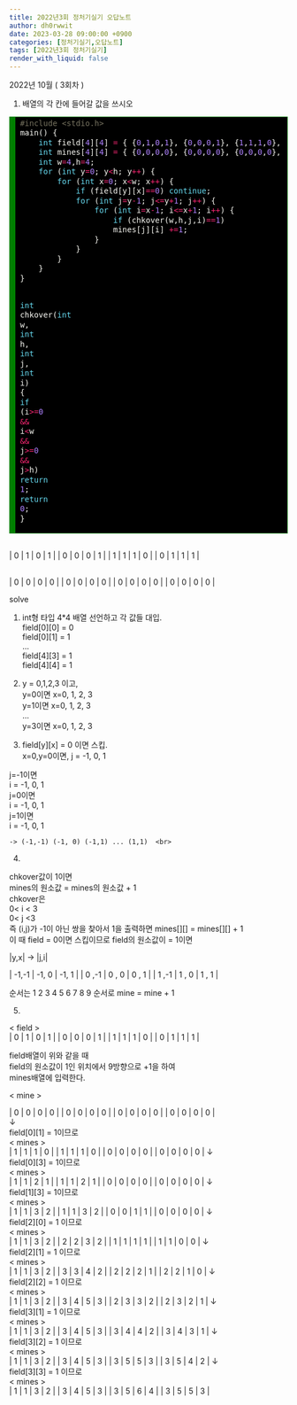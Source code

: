 ```yaml
---
title: 2022년3회 정처기실기 오답노트
author: dh0rwwit
date: 2023-03-28 09:00:00 +0900
categories: [정처기실기,오답노트]
tags: [2022년3회 정처기실기]
render_with_liquid: false
---
```

2022년 10월 ( 3회차 )

1. 배열<mines>의 각 칸에 들어갈 값을 쓰시오

<!-- HTML generated using hilite.me -->
<div style="background: #272822; overflow:auto;width:auto;background : #000000; border:solid green; border-width:.1em .1em .1em .8em;padding:.2em .6em;"><pre style="margin: 0; line-height: 125%"><span style="color: #75715e">#include &lt;stdio.h&gt;</span>
<span style="color: #f8f8f2">main()</span> <span style="color: #f8f8f2">{</span>
    <span style="color: #66d9ef">int</span> <span style="color: #f8f8f2">field[</span><span style="color: #ae81ff">4</span><span style="color: #f8f8f2">][</span><span style="color: #ae81ff">4</span><span style="color: #f8f8f2">]</span> <span style="color: #f92672">=</span> <span style="color: #f8f8f2">{</span> <span style="color: #f8f8f2">{</span><span style="color: #ae81ff">0</span><span style="color: #f8f8f2">,</span><span style="color: #ae81ff">1</span><span style="color: #f8f8f2">,</span><span style="color: #ae81ff">0</span><span style="color: #f8f8f2">,</span><span style="color: #ae81ff">1</span><span style="color: #f8f8f2">},</span> <span style="color: #f8f8f2">{</span><span style="color: #ae81ff">0</span><span style="color: #f8f8f2">,</span><span style="color: #ae81ff">0</span><span style="color: #f8f8f2">,</span><span style="color: #ae81ff">0</span><span style="color: #f8f8f2">,</span><span style="color: #ae81ff">1</span><span style="color: #f8f8f2">},</span> <span style="color: #f8f8f2">{</span><span style="color: #ae81ff">1</span><span style="color: #f8f8f2">,</span><span style="color: #ae81ff">1</span><span style="color: #f8f8f2">,</span><span style="color: #ae81ff">1</span><span style="color: #f8f8f2">,</span><span style="color: #ae81ff">0</span><span style="color: #f8f8f2">},</span> <span style="color: #f8f8f2">{</span><span style="color: #ae81ff">0</span><span style="color: #f8f8f2">,</span><span style="color: #ae81ff">1</span><span style="color: #f8f8f2">,</span><span style="color: #ae81ff">1</span><span style="color: #f8f8f2">,</span><span style="color: #ae81ff">1</span><span style="color: #f8f8f2">}</span> <span style="color: #f8f8f2">}</span>
    <span style="color: #66d9ef">int</span> <span style="color: #f8f8f2">mines[</span><span style="color: #ae81ff">4</span><span style="color: #f8f8f2">][</span><span style="color: #ae81ff">4</span><span style="color: #f8f8f2">]</span> <span style="color: #f92672">=</span> <span style="color: #f8f8f2">{</span> <span style="color: #f8f8f2">{</span><span style="color: #ae81ff">0</span><span style="color: #f8f8f2">,</span><span style="color: #ae81ff">0</span><span style="color: #f8f8f2">,</span><span style="color: #ae81ff">0</span><span style="color: #f8f8f2">,</span><span style="color: #ae81ff">0</span><span style="color: #f8f8f2">},</span> <span style="color: #f8f8f2">{</span><span style="color: #ae81ff">0</span><span style="color: #f8f8f2">,</span><span style="color: #ae81ff">0</span><span style="color: #f8f8f2">,</span><span style="color: #ae81ff">0</span><span style="color: #f8f8f2">,</span><span style="color: #ae81ff">0</span><span style="color: #f8f8f2">},</span> <span style="color: #f8f8f2">{</span><span style="color: #ae81ff">0</span><span style="color: #f8f8f2">,</span><span style="color: #ae81ff">0</span><span style="color: #f8f8f2">,</span><span style="color: #ae81ff">0</span><span style="color: #f8f8f2">,</span><span style="color: #ae81ff">0</span><span style="color: #f8f8f2">},</span> <span style="color: #f8f8f2">{</span><span style="color: #ae81ff">0</span><span style="color: #f8f8f2">,</span><span style="color: #ae81ff">0</span><span style="color: #f8f8f2">,</span><span style="color: #ae81ff">0</span><span style="color: #f8f8f2">,</span><span style="color: #ae81ff">0</span><span style="color: #f8f8f2">}</span> <span style="color: #f8f8f2">}</span>
    <span style="color: #66d9ef">int</span> <span style="color: #f8f8f2">w</span><span style="color: #f92672">=</span><span style="color: #ae81ff">4</span><span style="color: #f8f8f2">,h</span><span style="color: #f92672">=</span><span style="color: #ae81ff">4</span><span style="color: #f8f8f2">;</span>
    <span style="color: #66d9ef">for</span> <span style="color: #f8f8f2">(</span><span style="color: #66d9ef">int</span> <span style="color: #f8f8f2">y</span><span style="color: #f92672">=</span><span style="color: #ae81ff">0</span><span style="color: #f8f8f2">;</span> <span style="color: #f8f8f2">y</span><span style="color: #f92672">&lt;</span><span style="color: #f8f8f2">h;</span> <span style="color: #f8f8f2">y</span><span style="color: #f92672">++</span><span style="color: #f8f8f2">)</span> <span style="color: #f8f8f2">{</span>
        <span style="color: #66d9ef">for</span> <span style="color: #f8f8f2">(</span><span style="color: #66d9ef">int</span> <span style="color: #f8f8f2">x</span><span style="color: #f92672">=</span><span style="color: #ae81ff">0</span><span style="color: #f8f8f2">;</span> <span style="color: #f8f8f2">x</span><span style="color: #f92672">&lt;</span><span style="color: #f8f8f2">w;</span> <span style="color: #f8f8f2">x</span><span style="color: #f92672">++</span><span style="color: #f8f8f2">)</span> <span style="color: #f8f8f2">{</span>
            <span style="color: #66d9ef">if</span> <span style="color: #f8f8f2">(field[y][x]</span><span style="color: #f92672">==</span><span style="color: #ae81ff">0</span><span style="color: #f8f8f2">)</span> <span style="color: #66d9ef">continue</span><span style="color: #f8f8f2">;</span>
            <span style="color: #66d9ef">for</span> <span style="color: #f8f8f2">(</span><span style="color: #66d9ef">int</span> <span style="color: #f8f8f2">j</span><span style="color: #f92672">=</span><span style="color: #f8f8f2">y</span><span style="color: #f92672">-</span><span style="color: #ae81ff">1</span><span style="color: #f8f8f2">;</span> <span style="color: #f8f8f2">j</span><span style="color: #f92672">&lt;=</span><span style="color: #f8f8f2">y</span><span style="color: #f92672">+</span><span style="color: #ae81ff">1</span><span style="color: #f8f8f2">;</span> <span style="color: #f8f8f2">j</span><span style="color: #f92672">++</span><span style="color: #f8f8f2">)</span> <span style="color: #f8f8f2">{</span>
                <span style="color: #66d9ef">for</span> <span style="color: #f8f8f2">(</span><span style="color: #66d9ef">int</span> <span style="color: #f8f8f2">i</span><span style="color: #f92672">=</span><span style="color: #f8f8f2">x</span><span style="color: #f92672">-</span><span style="color: #ae81ff">1</span><span style="color: #f8f8f2">;</span> <span style="color: #f8f8f2">i</span><span style="color: #f92672">&lt;=</span><span style="color: #f8f8f2">x</span><span style="color: #f92672">+</span><span style="color: #ae81ff">1</span><span style="color: #f8f8f2">;</span> <span style="color: #f8f8f2">i</span><span style="color: #f92672">++</span><span style="color: #f8f8f2">)</span> <span style="color: #f8f8f2">{</span>
                    <span style="color: #66d9ef">if</span> <span style="color: #f8f8f2">(chkover(w,h,j,i)</span><span style="color: #f92672">==</span><span style="color: #ae81ff">1</span><span style="color: #f8f8f2">)</span>
                    <span style="color: #f8f8f2">mines[j][i]</span> <span style="color: #f92672">+=</span><span style="color: #ae81ff">1</span><span style="color: #f8f8f2">;</span>
                <span style="color: #f8f8f2">}</span>
            <span style="color: #f8f8f2">}</span>
        <span style="color: #f8f8f2">}</span>
    <span style="color: #f8f8f2">}</span>
<span style="color: #f8f8f2">}</span>

<span style="color: #66d9ef">int</span> <span style="color: #f8f8f2">chkover(</span><span style="color: #66d9ef">int</span> <span style="color: #f8f8f2">w,</span> <span style="color: #66d9ef">int</span> <span style="color: #f8f8f2">h,</span> <span style="color: #66d9ef">int</span> <span style="color: #f8f8f2">j,</span> <span style="color: #66d9ef">int</span> <span style="color: #f8f8f2">i)</span> <span style="color: #f8f8f2">{</span>
    <span style="color: #66d9ef">if</span> <span style="color: #f8f8f2">(i</span><span style="color: #f92672">&gt;=</span><span style="color: #ae81ff">0</span> <span style="color: #f92672">&amp;&amp;</span> <span style="color: #f8f8f2">i</span><span style="color: #f92672">&lt;</span><span style="color: #f8f8f2">w</span> <span style="color: #f92672">&amp;&amp;</span> <span style="color: #f8f8f2">j</span><span style="color: #f92672">&gt;=</span><span style="color: #ae81ff">0</span> <span style="color: #f92672">&amp;&amp;</span> <span style="color: #f8f8f2">j</span><span style="color: #f92672">&gt;</span><span style="color: #f8f8f2">h)</span> <span style="color: #66d9ef">return</span> <span style="color: #ae81ff">1</span><span style="color: #f8f8f2">;</span>
    <span style="color: #66d9ef">return</span> <span style="color: #ae81ff">0</span><span style="color: #f8f8f2">;</span>
<span style="color: #f8f8f2">}</span>
</pre></div>

<field> <br>
| 0 | 1 | 0 | 1 |
| 0 | 0 | 0 | 1 |
| 1 | 1 | 1 | 0 |
| 0 | 1 | 1 | 1 |

<mines> <br>
| 0 | 0 | 0 | 0 |
| 0 | 0 | 0 | 0 |
| 0 | 0 | 0 | 0 |
| 0 | 0 | 0 | 0 |

solve <br>
1. int형 타입 4*4 배열 선언하고 각 값들 대입. <br>
    field[0][0] = 0 <br>
    field[0][1] = 1 <br>
        ... <br>
    field[4][3] = 1 <br>
    field[4][4] = 1 <br>

2. y = 0,1,2,3 이고, <br>
    y=0이면 x=0, 1, 2, 3 <br>
    y=1이면 x=0, 1, 2, 3  <br>
        ... <br>
    y=3이면 x=0, 1, 2, 3 <br>

3. field[y][x] = 0 이면 스킵. <br>
x=0,y=0이면, j = -1, 0, 1   <br>

j=-1이면  <br>
    i = -1, 0, 1 <br>
j=0이면 <br>
    i = -1, 0, 1 <br>
j=1이면 <br>
    i = -1, 0, 1 <br>

    -> (-1,-1) (-1, 0) (-1,1) ... (1,1)  <br>

4. 
chkover값이 1이면  <br>
mines의 원소값 = mines의 원소값 + 1  <br>
chkover은  <br>
0< i < 3 <br>
0< j <3 <br>
즉 (i,j)가 -1이 아닌 쌍을 찾아서 1을 출력하면 mines[][] = mines[][] + 1   <br>
이 때 field = 0이면 스킵이므로 field의 원소값이 = 1이면  <br>

|y,x| -> |j,i| <br>

| -1,-1 | -1, 0 | -1, 1 | 
| 0 ,-1 | 0 , 0 | 0 , 1 | 
| 1 ,-1 | 1 , 0 | 1 , 1 |

순서는 
1 2 3
4 5 6
7 8 9
순서로 mine = mine + 1 

5. 
< field > <br>
| 0 | 1 | 0 | 1 |
| 0 | 0 | 0 | 1 |
| 1 | 1 | 1 | 0 |
| 0 | 1 | 1 | 1 |

field배열이 위와 같을 때  <br>
field의 원소값이 1인 위치에서 9방향으로 +1을 하여  <br>
mines배열에 입력한다. <br>

< mine >  <br>

| 0 | 0 | 0 | 0 |
| 0 | 0 | 0 | 0 |
| 0 | 0 | 0 | 0 |
| 0 | 0 | 0 | 0 |  
↓ <br>
field[0][1] = 1이므로  <br>
< mines > <br>
| 1 | 1 | 1 | 0 |
| 1 | 1 | 1 | 0 |
| 0 | 0 | 0 | 0 |
| 0 | 0 | 0 | 0 |
↓ <br>
field[0][3] = 1이므로  <br>
< mines > <br>
| 1 | 1 | 2 | 1 |
| 1 | 1 | 2 | 1 |
| 0 | 0 | 0 | 0 |
| 0 | 0 | 0 | 0 |
↓ <br>
field[1][3] = 1이므로  <br>
< mines > <br>
| 1 | 1 | 3 | 2 |
| 1 | 1 | 3 | 2 |
| 0 | 0 | 1 | 1 |
| 0 | 0 | 0 | 0 |
↓ <br>
field[2][0] = 1 이므로  <br>
< mines > <br>
| 1 | 1 | 3 | 2 |
| 2 | 2 | 3 | 2 |
| 1 | 1 | 1 | 1 |
| 1 | 1 | 0 | 0 |
↓ <br>
field[2][1] = 1 이므로  <br>
< mines > <br>
| 1 | 1 | 3 | 2 |
| 3 | 3 | 4 | 2 |
| 2 | 2 | 2 | 1 |
| 2 | 2 | 1 | 0 |
↓ <br>
field[2][2] = 1 이므로  <br>
< mines > <br>
| 1 | 1 | 3 | 2 |
| 3 | 4 | 5 | 3 |
| 2 | 3 | 3 | 2 |
| 2 | 3 | 2 | 1 |
↓ <br>
field[3][1] = 1 이므로  <br>
< mines > <br>
| 1 | 1 | 3 | 2 |
| 3 | 4 | 5 | 3 |
| 3 | 4 | 4 | 2 |
| 3 | 4 | 3 | 1 |
↓ <br>
field[3][2] = 1 이므로  <br>
< mines > <br>
| 1 | 1 | 3 | 2 |
| 3 | 4 | 5 | 3 |
| 3 | 5 | 5 | 3 |
| 3 | 5 | 4 | 2 |
↓ <br>
field[3][3] = 1 이므로  <br>
< mines > <br>
| 1 | 1 | 3 | 2 |
| 3 | 4 | 5 | 3 |
| 3 | 5 | 6 | 4 |
| 3 | 5 | 5 | 3 |